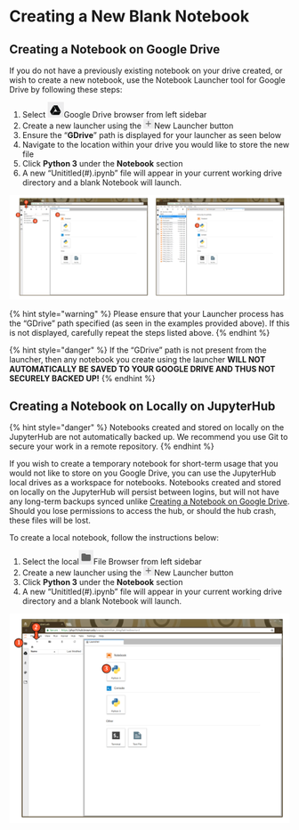 # Creating a New Blank Notebook

## Creating a Notebook on Google Drive

If you do not have a previously existing notebook on your drive created, or wish to create a new notebook, use the Notebook Launcher tool for Google Drive by following these steps:

1. Select ![](../.gitbook/assets/image%20%287%29.png)Google Drive browser from left sidebar
2. Create a new launcher using the ![](../.gitbook/assets/screenshot-from-2018-09-19-15-46-05.png)New Launcher button  
3. Ensure the “**GDrive**” path is displayed for your launcher as seen below
4. Navigate to the location within your drive you would like to store the new file
5. Click **Python 3** under the **Notebook** section
6. A new “Unititled\(\#\).ipynb” file will appear in your current working drive directory and a blank Notebook will launch.

![](../.gitbook/assets/screenshot-from-2018-09-18-14-21-03.png)

{% hint style="warning" %}
Please ensure that your Launcher process has the “GDrive” path specified \(as seen in the examples provided above\). If this is not displayed, carefully repeat the steps listed above.
{% endhint %}

{% hint style="danger" %}
If the “GDrive” path is not present from the launcher, then any notebook you create using the launcher **WILL NOT** **AUTOMATICALLY** **BE SAVED TO YOUR GOOGLE DRIVE AND THUS NOT SECURELY BACKED UP!**
{% endhint %}

## Creating a Notebook on Locally on JupyterHub

{% hint style="danger" %}
Notebooks created and stored on locally on the JupyterHub are not automatically backed up. We recommend you use Git to secure your work in a remote repository.
{% endhint %}

If you wish to create a temporary notebook for short-term usage that you would not like to store on you Google Drive, you can use the JupyterHub local drives as a workspace for notebooks. Notebooks created and stored on locally on the JupyterHub will persist between logins, but will not have any long-term backups synced unlike [Creating a Notebook on Google Drive](creating-a-new-notebook.md#creating-a-notebook-on-google-drive). Should you lose permissions to access the hub, or should the hub crash, these files will be lost.

To create a local notebook, follow the instructions below:

1. Select the local![](../.gitbook/assets/screenshot-from-2018-09-19-09-14-01.png)File Browser from left sidebar
2. Create a new launcher using the ![](../.gitbook/assets/screenshot-from-2018-09-19-15-46-05.png)New Launcher button
3. Click **Python 3** under the **Notebook** section
4. A new “Unititled\(\#\).ipynb” file will appear in your current working drive directory and a blank Notebook will launch.

![](../.gitbook/assets/screenshot-from-2018-09-19-09-21-05.png)

